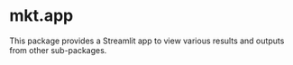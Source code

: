 # mkt.app

This package provides a Streamlit app to view various results and outputs from other sub-packages.
